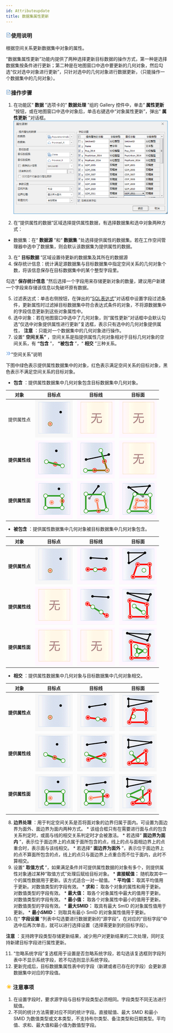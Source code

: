 ```yaml
---
id: Attributeupdate
title: 数据集属性更新
---
```

### ![](../../img/read.gif)使用说明

根据空间关系更新数据集中对象的属性。

“数据集属性更新”功能内提供了两种选择更新目标数据的操作方式，第一种是选择数据集按条件进行更新；第二种是在地图窗口中选中要更新的几何对象，然后勾选“仅对选中对象进行更新”，只针对选中的几何对象进行数据更新，（只能操作一个数据集中的几何对象）。

### ![](../../img/read.gif)操作步骤

  1. 在功能区“ **数据** ”选项卡的“ **数据处理** ”组的 Gallery 控件中，单击“ **属性更新** ”按钮，或在地图窗口中选中对象后，单击右键选中“对象属性更新”，弹出“ **属性更新** ”对话框。   
   ![](img/Attributeupdate.png)  

  2. 在“提供属性的数据”区域选择提供属性数据，有选择数据集和选中对象两种方式： 
   * 数据集：在“ **数据源** ”和“ **数据集** ”处选择提供属性的数据集。若在工作空间管理器中选中了数据集，则会默认该数据集为提供属性的数据。
  3. 在“ **目标数据** ”区域设置待更新的数据集及其所在的数据源 
  4. 保存统计信息：统计满足源数据集与目标数据集中指定空间关系的几何对象个数，将该信息保存在目标数据集中的某个整型字段里。 

勾选“ **保存统计信息** ”然后选择一个字段用来存储更新对象的数量，建议用户新建一个字段来存储该信息以免破坏原有数据。

  5. 过滤表达式：单击右侧按钮，在弹出的“[SQL表达式](../../Query/SQLDia.htm)”对话框中设置字段过滤条件，更新属性时过滤掉目标数据集中符合表达式条件的对象，不将源数据集中的字段信息更新到这些对象属性中。
  6. 选中对象：若在地图窗口中选中了几何对象，则“属性更新”对话框中会默认勾选“仅选中对象提供属性进行更新”复选框，表示只有选中的几何对象提供属性， **注意** ：只能对一个数据集中的几何对象进行操作。
  7. 设置“ **空间关系”** ，空间关系是指提供属性几何对象相对于目标几何对象的空间关系，有 **“包含** ”， **“被包含** ”，“ **相交** ”三种关系。 

![](img/close.gif)“空间关系”说明

下图中绿色表示提供属性数据集中的对象，红色表示满足空间关系的目标对象，黑色表示不满足空间关系的目标对象。

  * **包含** ：提供属性数据集中几何对象包含目标数据集中几何对象。    

对象 | 目标点 | 目标线 | 目标面    
--|--|--|--  
提供属性点|![](img/UpdateField01.png)|![](img/UpdateField12.png)|![](img/UpdateField12.png)  
**提供属性线** | ![](img/UpdateField14.png) | ![](img/UpdateField15.png) |![](img/UpdateField12.png)  
**提供属性面** | ![](img/UpdateField17.png) | ![](img/UpdateField18.png) |![](img/UpdateField19.png)    
 
* **被包含** ：提供属性数据集中几何对象被目标数据集中几何对象包含。     

 对象 | 目标点 | 目标线 | 目标面  
---|---|---|---  
**提供属性点** | ![](img/UpdateField01.png) | ![](img/UpdateField22.png) |![](img/UpdateField23.png)  
**提供属性线** | ![](img/UpdateField12.png) | ![](img/UpdateField25.png) |![](img/UpdateField26.png)  
**提供属性面** | ![](img/UpdateField12.png) | ![](img/UpdateField12.png) |![](img/UpdateField29.png)  
     
 * **相交** ：提供属性数据集中几何对象与目标数据集中几何对象相交。    
   
  对象 | 目标点 | 目标线 | 目标面  
---|---|---|---  
**提供属性点** | ![](img/UpdateField01.png)|![](img/UpdateField02.png)|![](img/UpdateField03.png)  
**提供属性线** | ![](img/UpdateField04.png) | ![](img/UpdateField05.png) |![](img/UpdateField06.png)  
**提供属性面** | ![](img/UpdateField07.png) | ![](img/UpdateField08.png) |![](img/UpdateField09.png)  
  
  8. **边界处理** ：用于判定空间关系是否将面对象的边界归属于面内。可设置为面边界为面外、面边界为面内两种方式。 
    * 该组合框只有在需要进行面与点的包含关系判定时，或面与线的相交关系判定时才会被激活。
    * 若选择“ **面边界为面内** ”，表示位于面边界上的点属于面所包含的点，线上的点与面相边界上的点重合时，表示面与该线相交。
    * 若选择“ **面边界为面外** ”，表示位于面边界上的点不算面所包含的点，线上的点只与面边界上点重合而不位于面内，此时不算相交。
  9. 设置“ **取值方式** ”，如果满足条件并可提供属性数据的对象有多个，则提供属性对象通过某种“取值方式”处理后赋给目标对象。 
    * **直接赋值：** 随机取其中一个的属性数据用于更新。该方式适合一对一赋值。
    * **平均值：** 取其平均值用于更新。对数值类型的字段有效。 
    * **求和：** 取各个对象的属性和用于更新。对数值类型的字段有效。
    * **最大值：** 取各个对象属性中最大的值用于更新。对数值类型的字段有效。 
    * **最小值：** 取各个对象属性中最小的值用于更新。对数值类型的字段有效。 
    * **最大SMID：** 取具有最大 SmID 的对象属性值用于更新。
    * **最小SMID：** 则取具有最小 SmID 的对象属性值用于更新。 
  10. 在“ **字段设置** ”列表中勾选要进行数据更新的“源字段”，在对应的“目标字段”中选中后再次单击，就可以进行选择设置（选择需更新到的目标字段）。 

**注意** ：支持跨字段类型存储更新结果，减少用户对更新结果的二次处理，同时支持新建目标字段进行属性更新。

  11. “忽略系统字段”复选框用于设置是否忽略系统字段，若勾选该复选框则字段列表中不显示系统字段，若不勾选则显示系统字段。
  12. 更新完成后，目标数据集属性表中的字段（新建或者已存在的字段）会更新源数据集中对应的字段值。

### ![](../../img/note.png)注意事项

  1. 在设置字段时，要求源字段与目标字段类型必须相同。字段类型不同无法进行赋值。 
  2. 不同的统计方法需要对应不同的统计字段。直接赋值、最大 SMID 和最小 SMID 为数值类型或文本类型，不支持布尔类型、备注类型和日期类型。平均值、求和、最大值和最小值为数值型字段。

